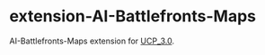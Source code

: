 # extension-AI-Battlefronts-Maps
AI-Battlefronts-Maps extension for [UCP_3.0](https://unofficialcrusaderpatch.github.io/).
